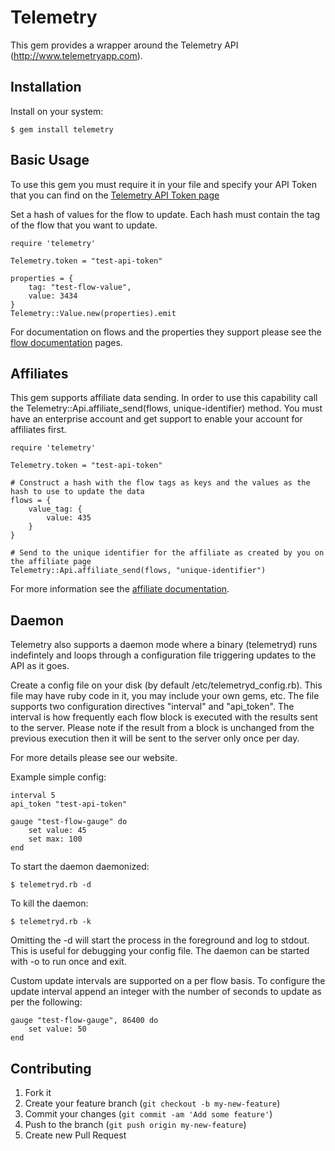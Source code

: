 # Telemetry

This gem provides a wrapper around the Telemetry API (http://www.telemetryapp.com).  

## Installation

Install on your system:

    $ gem install telemetry

## Basic Usage

To use this gem you must require it in your file and specify your API Token that you can find on the [Telemetry API Token page](https://admin.telemetryapp.com/account/api_token)

Set a hash of values for the flow to update.  Each hash must contain the tag of the flow that you want to update.  

	require 'telemetry'

	Telemetry.token = "test-api-token"

	properties = {
		tag: "test-flow-value",
		value: 3434
	}
	Telemetry::Value.new(properties).emit

For documentation on flows and the properties they support please see the [flow documentation](https://admin.telemetryapp.com/documentation/flows) pages.

## Affiliates

This gem supports affiliate data sending.  In order to use this capability call the Telemetry::Api.affiliate_send(flows, unique-identifier) method. You must have an enterprise account and get support to enable your account for affiliates first.

	require 'telemetry'

	Telemetry.token = "test-api-token"

	# Construct a hash with the flow tags as keys and the values as the hash to use to update the data
	flows = {
		value_tag: {
			value: 435
		}
	}

	# Send to the unique identifier for the affiliate as created by you on the affiliate page
	Telemetry::Api.affiliate_send(flows, "unique-identifier")

For more information see the [affiliate documentation](https://admin.telemetryapp.com/documentation/affiliate).

## Daemon

Telemetry also supports a daemon mode where a binary (telemetryd) runs indefintely and loops through a configuration file triggering updates to the API as it goes.

Create a config file on your disk (by default /etc/telemetryd_config.rb).  This file may have ruby code in it,  you may include your own gems, etc.  The file supports two configuration directives "interval" and "api_token".  The interval is how frequently each flow block is executed with the results sent to the server.  Please note if the result from a block is unchanged from the previous execution then it will be sent to the server only once per day. 

For more details please see our website.

Example simple config:

	interval 5
	api_token "test-api-token"

	gauge "test-flow-gauge" do
		set value: 45
		set max: 100
	end

To start the daemon daemonized:

	$ telemetryd.rb -d

To kill the daemon:

	$ telemetryd.rb -k

Omitting the -d will start the process in the foreground and log to stdout.  This is useful for debugging your config file.   The daemon can be started with -o to run once and exit.

Custom update intervals are supported on a per flow basis.  To configure the update interval append an integer with the number of seconds to update as per the following:

	gauge "test-flow-gauge", 86400 do
		set value: 50
	end


## Contributing

1. Fork it
2. Create your feature branch (`git checkout -b my-new-feature`)
3. Commit your changes (`git commit -am 'Add some feature'`)
4. Push to the branch (`git push origin my-new-feature`)
5. Create new Pull Request
